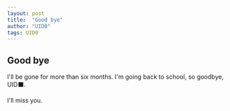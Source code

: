 ```yaml
---
layout: post 
title:  "Good bye"
author: "UID0"
tags: UID0
---
```


## Good bye

I'll be gone for more than six months. I'm going back to school, so goodbye, UID⬛.

I'll miss you.